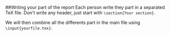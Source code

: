 ##Writing your part of the report
Each person write they part in a separated TeX file. Don't write any header, just start with `\section{Your section}`.

We will then combine all the differents part in the main file using `\input{yourfile.tex}`.
